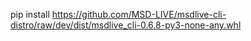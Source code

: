 pip install https://github.com/MSD-LIVE/msdlive-cli-distro/raw/dev/dist/msdlive_cli-0.6.8-py3-none-any.whl
